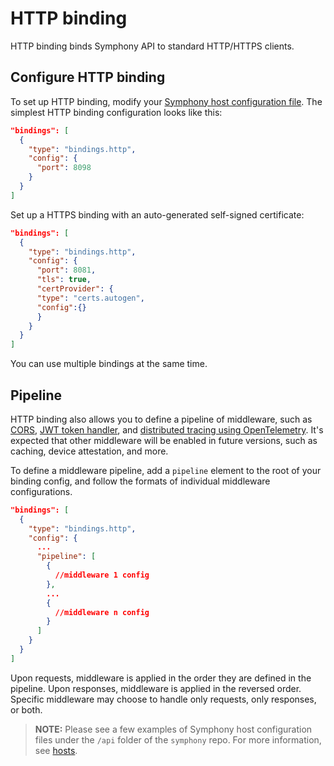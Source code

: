 # HTTP binding

HTTP binding binds Symphony API to standard HTTP/HTTPS clients.

## Configure HTTP binding

To set up HTTP binding, modify your [Symphony host configuration file](../hosts/_overview.md). The simplest HTTP binding configuration looks like this:

```json
"bindings": [
  {
    "type": "bindings.http",
    "config": {
      "port": 8098
    }
  }
]
```

Set up a HTTPS binding with an auto-generated self-signed certificate:

```json
"bindings": [
  {
    "type": "bindings.http",
    "config": {
      "port": 8081,
      "tls": true,
      "certProvider": {
      "type": "certs.autogen",
      "config":{}
      }
    }
  }
]
```

You can use multiple bindings at the same time.

<!--
Please see [Cert providers](../providers/cert_providers.md) for details on supported certificate providers and their configurations.
-->

## Pipeline

HTTP binding also allows you to define a pipeline of middleware, such as [CORS](./cors.md), [JWT token handler](./jwt-handler.md), and [distributed tracing using OpenTelemetry](./tracing.md). It's expected that other middleware will be enabled in future versions, such as caching, device attestation, and more.

To define a middleware pipeline, add a `pipeline` element to the root of your binding config, and follow the formats of individual middleware configurations.

```json
"bindings": [
  {
    "type": "bindings.http",
    "config": {
      ...
      "pipeline": [
        {
          //middleware 1 config
        },
        ...
        {
          //middleware n config
        }
      ]
    }
  }
]
```

Upon requests, middleware is applied in the order they are defined in the pipeline. Upon responses, middleware is applied in the reversed order. Specific middleware may choose to handle only requests, only responses, or both.

> **NOTE:** Please see a few examples of Symphony host configuration files under the `/api` folder of the `symphony` repo. For more information, see [hosts](../hosts/_overview.md).
